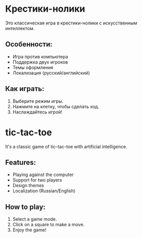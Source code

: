 # Крестики-нолики

Это классическая игра в крестики-нолики с искусственным интеллектом.

## Особенности:
- Игра против компьютера
- Поддержка двух игроков
- Темы оформления
- Локализация (русский/английский)

## Как играть:
1. Выберите режим игры.
2. Нажмите на клетку, чтобы сделать ход.
3. Наслаждайтесь игрой!

# tic-tac-toe

It's a classic game of tic-tac-toe with artificial intelligence.

## Features:
- Playing against the computer
- Support for two players
- Design themes
- Localization (Russian/English)

## How to play:
1. Select a game mode.
2. Click on a square to make a move.
3. Enjoy the game!

